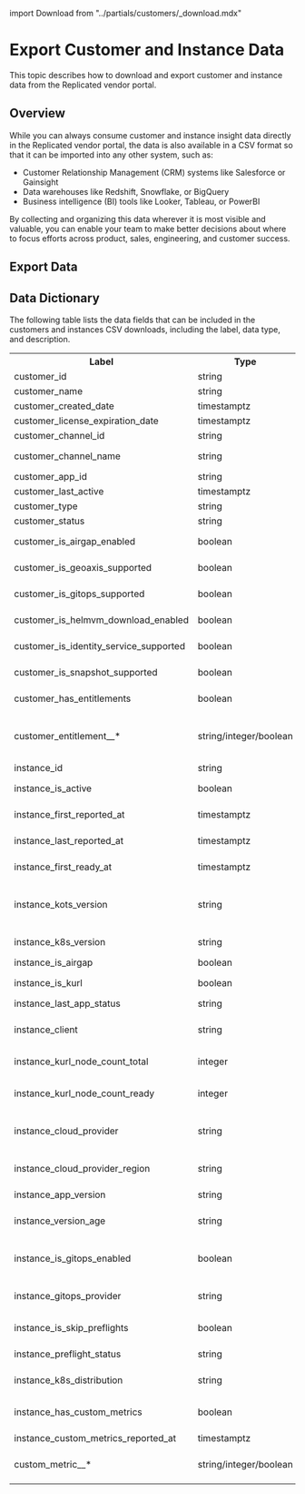 import Download from "../partials/customers/_download.mdx"

# Export Customer and Instance Data

This topic describes how to download and export customer and instance data from the Replicated vendor portal.

## Overview

While you can always consume customer and instance insight data directly in the Replicated vendor portal, the data is also available in a CSV format so that it can be imported into any other system, such as:
* Customer Relationship Management (CRM) systems like Salesforce or Gainsight
* Data warehouses like Redshift, Snowflake, or BigQuery
* Business intelligence (BI) tools like Looker, Tableau, or PowerBI

By collecting and organizing this data wherever it is most visible and valuable, you can enable your team to make better decisions about where to focus efforts across product, sales, engineering, and customer success.

## Export Data

<Download/>

## Data Dictionary

The following table lists the data fields that can be included in the customers and instances CSV downloads, including the label, data type, and description.

<table>
    <tr>
        <th width="10%">Label</th>
        <th width="10%">Type</th>
        <th width="80%">Description</th>
    </tr>
    <tr>
        <td>customer_id</td>
        <td>string</td>
        <td>Customer identifier</td>
    </tr>
    <tr>
        <td>customer_name</td>
        <td>string</td>
        <td>The customer name</td>
    </tr>
    <tr>
        <td>customer_created_date</td>
        <td>timestamptz</td>
        <td>The date the license was created</td>
    </tr>
    <tr>
        <td>customer_license_expiration_date</td>
        <td>timestamptz</td>
        <td>The expiration date of the license</td>
    </tr>
    <tr>
        <td>customer_channel_id</td>
        <td>string</td>
        <td>The channel id the customer is assigned</td>
    </tr>
    <tr>
        <td>customer_channel_name</td>
        <td>string</td>
        <td>The channel name the customer is assigned</td>
    </tr>
    <tr>
        <td>customer_app_id</td>
        <td>string</td>
        <td>App identifier</td>
    </tr>
    <tr>
        <td>customer_last_active</td>
        <td>timestamptz</td>
        <td>The date the customer was last active</td>
    </tr>
    <tr>
        <td>customer_type</td>
        <td>string</td>
        <td>One of prod, trial, dev, or community</td>
    </tr>
    <tr>
        <td>customer_status</td>
        <td>string</td>
        <td>The current status of the customer</td>
    </tr>
    <tr>
        <td>customer_is_airgap_enabled</td>
        <td>boolean</td>
        <td>The feature the customer has enabled - Airgap</td>
    </tr>
    <tr>
        <td>customer_is_geoaxis_supported</td>
        <td>boolean</td>
        <td>The feature the customer has enabled - GeoAxis</td>
    </tr>
    <tr>
        <td>customer_is_gitops_supported</td>
        <td>boolean</td>
        <td>The feature the customer has enabled - GitOps</td>
    </tr>
    <tr>
        <td>customer_is_helmvm_download_enabled</td>
        <td>boolean</td>
        <td>The feature the customer has enabled - HelmVM</td>
    </tr>
    <tr>
        <td>customer_is_identity_service_supported</td>
        <td>boolean</td>
        <td>The feature the customer has enabled - Identity</td>
    </tr>
    <tr>
        <td>customer_is_snapshot_supported</td>
        <td>boolean</td>
        <td>The feature the customer has enabled - Snapshot</td>
    </tr>
    <tr>
        <td>customer_has_entitlements</td>
        <td>boolean</td>
        <td>Indicates the presence or absence of entitlements and entitlment_* columns</td>
    </tr>
    <tr>
        <td>customer_entitlement__*</td>
        <td>string/integer/boolean</td>
        <td>The values of any custom license fields configured for the customer. For example, customer_entitlement__max_active_users.</td>
    </tr>
    <tr>
        <td>instance_id</td>
        <td>string</td>
        <td>Instance identifier</td>
    </tr>
    <tr>
        <td>instance_is_active</td>
        <td>boolean</td>
        <td>The instance has pinged within the last 24 hours</td>
    </tr>
    <tr>
        <td>instance_first_reported_at</td>
        <td>timestamptz</td>
        <td>The timestamp of the first recorded check-in for the instance.</td>
    </tr>
    <tr>
        <td>instance_last_reported_at</td>
        <td>timestamptz</td>
        <td>The timestamp of the last recorded check-in for the instance.</td>
    </tr>
    <tr>
        <td>instance_first_ready_at</td>
        <td>timestamptz</td>
        <td>The timestamp of when the cluster was considered ready</td>
    </tr>
    <tr>
        <td>instance_kots_version</td>
        <td>string</td>
        <td>The version of KOTS or the Replicated SDK that the instance is running. The version is displayed as a Semantic Versioning compliant string.</td>
    </tr>
    <tr>
        <td>instance_k8s_version</td>
        <td>string</td>
        <td>The version of Kubernetes running in the cluster.</td>
    </tr>
    <tr>
        <td>instance_is_airgap</td>
        <td>boolean</td>
        <td>The cluster is airgaped</td>
    </tr>
    <tr>
        <td>instance_is_kurl</td>
        <td>boolean</td>
        <td>The instance is installed in a Replicated kURL cluster (embedded cluster)</td>
    </tr>
    <tr>
        <td>instance_last_app_status</td>
        <td>string</td>
        <td>The instance&#39;s last reported app status</td>
    </tr>
    <tr>
        <td>instance_client</td>
        <td>string</td>
        <td>Indicates whether this instance is managed by KOTS or if it&#39;s a Helm CLI deployed instance using the SDK.</td>
    </tr>
    <tr>
        <td>instance_kurl_node_count_total</td>
        <td>integer</td>
        <td>Total number of nodes in the cluster. Applies only to kURL clusters.</td>
    </tr>
    <tr>
        <td>instance_kurl_node_count_ready</td>
        <td>integer</td>
        <td>Number of nodes in the cluster that are in a healthy state and ready to run Pods. Applies only to kURL clusters.</td>
    </tr>
    <tr>
        <td>instance_cloud_provider</td>
        <td>string</td>
        <td>The cloud provider where the instance is running. Cloud provider is determined by the IP address that makes the request.</td>
    </tr>
    <tr>
        <td>instance_cloud_provider_region</td>
        <td>string</td>
        <td>The cloud provider region where the instance is running. For example, us-central1-b</td>
    </tr>
    <tr>
        <td>instance_app_version</td>
        <td>string</td>
        <td>The current application version</td>
    </tr>
    <tr>
        <td>instance_version_age</td>
        <td>string</td>
        <td>The age (in days) of the currently deployed release. This is relative to the latest available release on the channel.</td>
    </tr>
    <tr>
        <td>instance_is_gitops_enabled</td>
        <td>boolean</td>
        <td>Reflects whether the end user has enabled gitops for deployments in their environment</td>
    </tr>
    <tr>
        <td>instance_gitops_provider</td>
        <td>string</td>
        <td>If GitOps is enabledreflects the GitOps provider in use. For example, GitHub Enterprise.</td>
    </tr>
    <tr>
        <td>instance_is_skip_preflights</td>
        <td>boolean</td>
        <td>Indicates whether an end user elected to skip preflight check warnings or errors</td>
    </tr>
    <tr>
        <td>instance_preflight_status</td>
        <td>string</td>
        <td>The last reported preflight check status for the instance</td>
    </tr>
    <tr>
        <td>instance_k8s_distribution</td>
        <td>string</td>
        <td>The Kubernetes distribution of the cluster.</td>
    </tr>
    <tr>
        <td>instance_has_custom_metrics</td>
        <td>boolean</td>
        <td>Indicates the presence or absence of custom metrics and custom_metric__* columns</td>
    </tr>
    <tr>
        <td>instance_custom_metrics_reported_at</td>
        <td>timestamptz</td>
        <td>Timestamp of latest custom_metric</td>
    </tr>
    <tr>
        <td>custom_metric__*</td>
        <td>string/integer/boolean</td>
        <td>The values of any custom metrics that have been sent by the instance. For example, custom_metric__active_users</td>
    </tr>
</table>